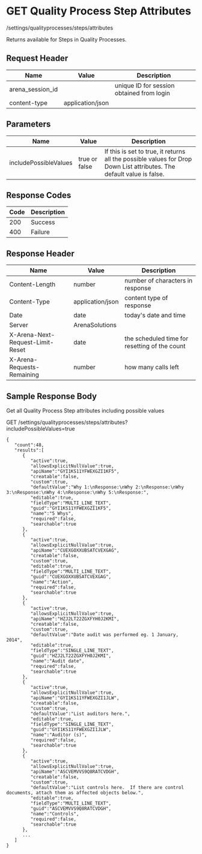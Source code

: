 # GET Quality Process Step Attributes


/settings/qualityprocesses/steps/attributes

Returns     available for Steps  in  Quality Processes. 

## Request Header

| Name<br> | Value<br> | Description<br> |
|  --- |  --- |  --- | 
| arena_session_id<br> |   | unique ID for session obtained from login<br> |
| content\-type<br> | application/json<br> |   |

## Parameters

| Name<br> | Value<br> | Description<br> |
|  --- |  --- |  --- | 
| includePossibleValues<br> | true or false<br> | If this is set to true, it returns all the possible values for Drop Down List attributes. The default value is false.<br> |

## Response Codes

| Code<br> | Description<br> |
|  --- |  --- | 
| 200<br> | Success<br> |
| 400<br> | Failure<br> |

## Response Header

| Name<br> | Value<br> | Description<br> |
|  --- |  --- |  --- | 
| Content\-Length<br> | number<br> | number of characters in response<br> |
| Content\-Type<br> | application/json<br> | content type of response<br> |
| Date<br> | date<br> | today's date and time<br> |
| Server<br> | ArenaSolutions<br> |   |
| X\-Arena\-Next\-Request\-Limit\-Reset<br> | date<br> | the scheduled time for resetting of the count<br> |
| X\-Arena\-Requests\-Remaining<br> | number<br> | how many calls left<br> |

## Sample Response Body
Get all Quality Process Step attributes including possible values



GET /settings/qualityprocesses/steps/attributes?includePossibleValues=true

```
{
   "count":48,
   "results":[
      {
         "active":true,
         "allowsExplicitNullValue":true,
         "apiName":"GYI1KS11YFWEXGZI1KF5",
         "creatable":false,
         "custom":true,
         "defaultValue":"Why 1:\nResponse:\nWhy 2:\nResponse:\nWhy 3:\nResponse:\nWhy 4:\nResponse:\nWhy 5:\nResponse:",
         "editable":true,
         "fieldType":"MULTI_LINE_TEXT",
         "guid":"GYI1KS11YFWEXGZI1KF5",
         "name":"5 Whys",
         "required":false,
         "searchable":true
      },
      {
         "active":true,
         "allowsExplicitNullValue":true,
         "apiName":"CUEXGOXXUBSATCVEXGAG",
         "creatable":false,
         "custom":true,
         "editable":true,
         "fieldType":"MULTI_LINE_TEXT",
         "guid":"CUEXGOXXUBSATCVEXGAG",
         "name":"Action",
         "required":false,
         "searchable":true
      },
      {
         "active":true,
         "allowsExplicitNullValue":true,
         "apiName":"HZJ2LT22ZGXFYH0J2KMI",
         "creatable":false,
         "custom":true,
         "defaultValue":"Date audit was performed eg. 1 January, 2014",
         "editable":true,
         "fieldType":"SINGLE_LINE_TEXT",
         "guid":"HZJ2LT22ZGXFYH0J2KMI",
         "name":"Audit date",
         "required":false,
         "searchable":true
      },
      {
         "active":true,
         "allowsExplicitNullValue":true,
         "apiName":"GYI1KS11YFWEXGZI1JLW",
         "creatable":false,
         "custom":true,
         "defaultValue":"List auditors here.",
         "editable":true,
         "fieldType":"SINGLE_LINE_TEXT",
         "guid":"GYI1KS11YFWEXGZI1JLW",
         "name":"Auditor (s)",
         "required":false,
         "searchable":true
      },
      {
         "active":true,
         "allowsExplicitNullValue":true,
         "apiName":"ASCVEMVVS9Q8RATCVDGH",
         "creatable":false,
         "custom":true,
         "defaultValue":"List controls here.  If there are control documents, attach them as affected objects below.",
         "editable":true,
         "fieldType":"MULTI_LINE_TEXT",
         "guid":"ASCVEMVVS9Q8RATCVDGH",
         "name":"Controls",
         "required":false,
         "searchable":true
      },
      ...
   ]
}
```
